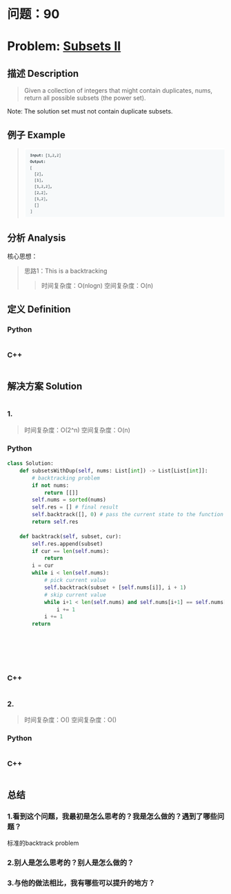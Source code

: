 
# 问题：90
# Problem: [Subsets II](https://leetcode.com/problems/subsets-ii/)

## 描述 Description
> Given a collection of integers that might contain duplicates, nums, return all possible subsets (the power set).

Note: The solution set must not contain duplicate subsets.


## 例子 Example

> ![example1](../img/90.png)


## 分析 Analysis

核心思想：
> 思路1：This is a backtracking
>> 时间复杂度：O(nlogn)
>> 空间复杂度：O(n)


## 定义 Definition

### Python


```python


```

### C++

```c++

```


## 解决方案 Solution
```

```
### 1.

> 时间复杂度：O(2^n)
> 空间复杂度：O(n)

### Python


```python
class Solution:
    def subsetsWithDup(self, nums: List[int]) -> List[List[int]]:
        # backtracking problem
        if not nums:
            return [[]]
        self.nums = sorted(nums)
        self.res = [] # final result
        self.backtrack([], 0) # pass the current state to the function
        return self.res
    
    def backtrack(self, subset, cur):
        self.res.append(subset)
        if cur == len(self.nums):
            return
        i = cur
        while i < len(self.nums):
            # pick current value
            self.backtrack(subset + [self.nums[i]], i + 1)
            # skip current value
            while i+1 < len(self.nums) and self.nums[i+1] == self.nums[i]:
                i += 1
            i += 1
        return
            
            
        
            
        
```

### C++

```c++

```


### 2.

> 时间复杂度：O()
> 空间复杂度：O()

### Python


```python

```

### C++

```c++

```



## 总结

### 1.看到这个问题，我最初是怎么思考的？我是怎么做的？遇到了哪些问题？

标准的backtrack problem

### 2.别人是怎么思考的？别人是怎么做的？


### 3.与他的做法相比，我有哪些可以提升的地方？



```python

```
